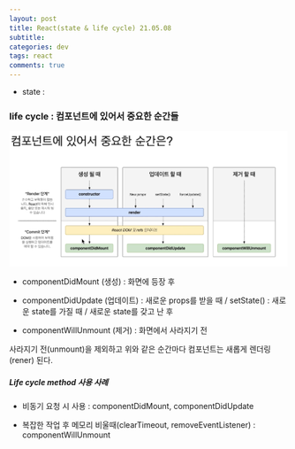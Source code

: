 ```yaml
--- 
layout: post  
title: React(state & life cycle) 21.05.08
subtitle: 
categories: dev
tags: react
comments: true  
--- 
```


- state : 

### life cycle : 컴포넌트에 있어서 중요한 순간들

![](/assets/img/post/lifeCycleMethod.png)

- componentDidMount (생성) : 화면에 등장 후

- componentDidUpdate (업데이트) : 새로운 props를 받을 때 / setState() : 새로운 state를 가질 때 / 새로운 state를 갖고 난 후

- componentWillUnmount (제거) : 화면에서 사라지기 전 

사라지기 전(unmount)을 제외하고 위와 같은 순간마다 컴포넌트는 새롭게 렌더링(rener) 된다. 

##### Life cycle method 사용 사례

- 비동기 요청 시 사용 : componentDidMount, componentDidUpdate

- 복잡한 작업 후 메모리 비울때(clearTimeout, removeEventListener) : componentWillUnmount